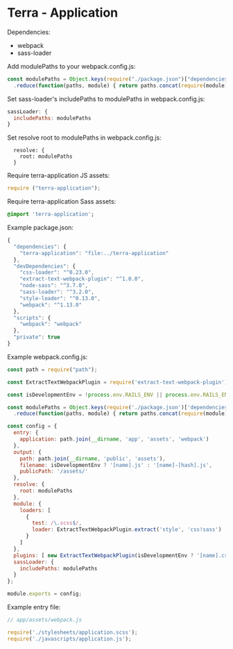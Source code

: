 # Terra - Application

Dependencies:
- webpack
- sass-loader

Add modulePaths to your webpack.config.js:

```js
const modulePaths = Object.keys(require("./package.json")["dependencies"])
  .reduce(function(paths, module) { return paths.concat(require(module).includePaths) }, []);
```

Set sass-loader's includePaths to modulePaths in webpack.config.js:

```js
sassLoader: {
  includePaths: modulePaths
}
```

Set resolve root to modulePaths in webpack.config.js:
```
  resolve: {
    root: modulePaths
  }
```

Require terra-application JS assets:

```js
require ("terra-application");
```

Require terra-application Sass assets:

```sass
@import 'terra-application';
```

Example package.json:

```js
{
  "dependencies": {
    "terra-application": "file:../terra-application"
  },
  "devDependencies": {
    "css-loader": "^0.23.0",
    "extract-text-webpack-plugin": "^1.0.0",
    "node-sass": "^3.7.0",
    "sass-loader": "^3.2.0",
    "style-loader": "^0.13.0",
    "webpack": "^1.13.0"
  },
  "scripts": {
    "webpack": "webpack"
  },
  "private": true
}
```

Example webpack.config.js:

```js
const path = require("path");

const ExtractTextWebpackPlugin = require('extract-text-webpack-plugin');

const isDevelopmentEnv = !process.env.RAILS_ENV || process.env.RAILS_ENV === 'development';

const modulePaths = Object.keys(require('./package.json')['dependencies'])
  .reduce(function(paths, module) { return paths.concat(require(module).includePaths) }, []);

const config = {
  entry: {
    application: path.join(__dirname, 'app', 'assets', 'webpack')
  },
  output: {
    path: path.join(__dirname, 'public', 'assets'),
    filename: isDevelopmentEnv ? '[name].js' : '[name]-[hash].js',
    publicPath: '/assets/'
  },
  resolve: {
    root: modulePaths
  },
  module: {
    loaders: [
      {
        test: /\.scss$/,
        loader: ExtractTextWebpackPlugin.extract('style', 'css!sass')
      }
    ]
  },
  plugins: [ new ExtractTextWebpackPlugin(isDevelopmentEnv ? '[name].css' : '[name]-[hash].css') ],
  sassLoader: {
    includePaths: modulePaths
  }
};

module.exports = config;
```

Example entry file:

```js
// app/assets/webpack.js

require('./stylesheets/application.scss');
require('./javascripts/application.js');
```
